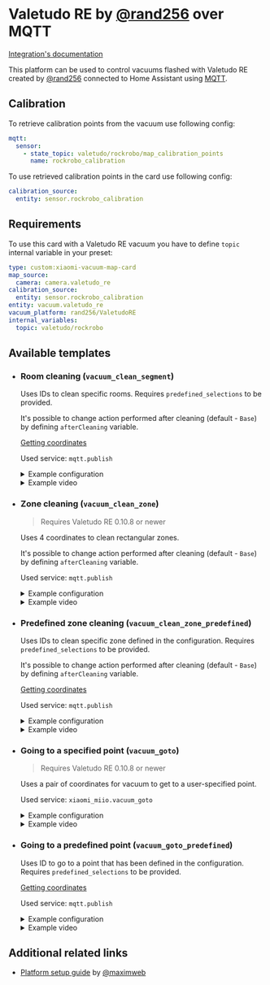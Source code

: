 # Valetudo RE by [@rand256](https://github.com/rand256) over MQTT

[Integration's documentation](https://github.com/rand256/valetudo)

This platform can be used to control vacuums flashed with Valetudo RE created by [@rand256](https://github.com/rand256) connected to Home Assistant using [MQTT](https://www.home-assistant.io/integrations/mqtt/).

## Calibration

To retrieve calibration points from the vacuum use following config:
```yaml
mqtt:
  sensor:
    - state_topic: valetudo/rockrobo/map_calibration_points
      name: rockrobo_calibration
```

To use retrieved calibration points in the card use following config:
```yaml
calibration_source:
  entity: sensor.rockrobo_calibration
```

## Requirements

To use this card with a Valetudo RE vacuum you have to define `topic` internal variable in your preset:

```yaml
type: custom:xiaomi-vacuum-map-card
map_source:
  camera: camera.valetudo_re
calibration_source:
  entity: sensor.rockrobo_calibration
entity: vacuum.valetudo_re
vacuum_platform: rand256/ValetudoRE
internal_variables:
  topic: valetudo/rockrobo
```

## Available templates

* ### Room cleaning (`vacuum_clean_segment`)

  Uses IDs to clean specific rooms. Requires `predefined_selections` to be provided.

  It's possible to change action performed after cleaning (default - `Base`) by defining `afterCleaning` variable.

  [Getting coordinates](/docs/templates/setup.md#getting-coordinates)

  Used service: `mqtt.publish`

  <details>
  <summary>Example configuration</summary>

  ```yaml
  map_modes:
    - template: vacuum_clean_segment
      predefined_selections:
        - id: Bedroom
          outline: [[ 21458, 32131 ], [ 24235, 32152 ], [ 24194, 27409 ], [ 23181, 27409 ]]
          label:
            text: "Bedroom"
            x: 22932
            y: 30339
            offset_y: 35
          icon:
            name: "mdi:bed"
            x: 22932
            y: 30339
        - id: Bathroom
          outline: [[ 21478, 27237 ], [ 23048, 27250 ], [ 23061, 25655 ], [ 21478, 25680 ]]
          label:
            text: "Bathroom"
            x: 22282
            y: 26496
            offset_y: 35
          icon:
            name: "mdi:shower"
            x: 22282
            y: 26496
  ```

  </details>
  <details>
  <summary>Example video</summary>

  https://user-images.githubusercontent.com/6118709/141666925-34b01cde-82ff-447b-aecc-e9ced402b1ed.mp4

  </details>

* ### Zone cleaning (`vacuum_clean_zone`)

  > Requires Valetudo RE 0.10.8 or newer

  Uses 4 coordinates to clean rectangular zones.

  It's possible to change action performed after cleaning (default - `Base`) by defining `afterCleaning` variable.

  Used service: `mqtt.publish`

  <details>
  <summary>Example configuration</summary>

  ```yaml
  map_modes:
    - template: vacuum_clean_zone
  ```

  </details>
  <details>
  <summary>Example video</summary>

  https://user-images.githubusercontent.com/6118709/141666913-d95f082d-f5bf-4ab5-a478-ba44effe6f34.mp4

  </details>

* ### Predefined zone cleaning (`vacuum_clean_zone_predefined`)

  Uses IDs to clean specific zone defined in the configuration. Requires `predefined_selections` to be provided.

  It's possible to change action performed after cleaning (default - `Base`) by defining `afterCleaning` variable.

  [Getting coordinates](/docs/templates/setup.md#getting-coordinates)

  Used service: `mqtt.publish`

  <details>
  <summary>Example configuration</summary>

  ```yaml
  map_modes:
    - template: vacuum_clean_zone_predefined
      predefined_selections:
        - id: Bedroom
          outline: [[ 21458, 32131 ], [ 24235, 32152 ], [ 24194, 27409 ], [ 23181, 27409 ]]
          label:
            text: "Bedroom"
            x: 22932
            y: 30339
            offset_y: 35
          icon:
            name: "mdi:bed"
            x: 22932
            y: 30339
        - id: Bathroom
          outline: [[ 21478, 27237 ], [ 23048, 27250 ], [ 23061, 25655 ], [ 21478, 25680 ]]
          label:
            text: "Bathroom"
            x: 22282
            y: 26496
            offset_y: 35
          icon:
            name: "mdi:shower"
            x: 22282
            y: 26496
  ```

  </details>
  <details>
  <summary>Example video</summary>

  https://user-images.githubusercontent.com/6118709/141666920-492a000c-9a78-4c20-b4f5-9343928140c7.mp4

  </details>

* ### Going to a specified point (`vacuum_goto`)

  > Requires Valetudo RE 0.10.8 or newer

  Uses a pair of coordinates for vacuum to get to a user-specified point.

  Used service: `xiaomi_miio.vacuum_goto`

  <details>
  <summary>Example configuration</summary>

  ```yaml
  map_modes:
    - template: vacuum_goto
  ```

  </details>
  <details>
  <summary>Example video</summary>

  https://user-images.githubusercontent.com/6118709/141666921-2f3d66da-6ffc-492a-8439-625da97651bd.mp4

  </details>

* ### Going to a predefined point (`vacuum_goto_predefined`)

  Uses ID to go to a point that has been defined in the configuration. Requires `predefined_selections` to be provided.

  [Getting coordinates](/docs/templates/setup.md#getting-coordinates)

  Used service: `mqtt.publish`

  <details>
  <summary>Example configuration</summary>

  ```yaml
  map_modes:
    - template: vacuum_goto_predefined
      predefined_selections:
        - id: Emptying
          label:
            text: "Emptying"
            x: 28006
            y: 28036
            offset_y: 35
          icon:
            name: "mdi:broom"
            x: 28006
            y: 28036
        - id: Sofa
          label:
            text: "Sofa"
            x: 32143
            y: 26284
            offset_y: 35
          icon:
            name: "mdi:sofa"
            x: 32143
            y: 26284
  ```

  </details>
  <details>
  <summary>Example video</summary>

  https://user-images.githubusercontent.com/6118709/141666923-965679e9-25fb-44cd-be08-fc63e5c85ce0.mp4

  </details>

## Additional related links

* [Platform setup guide](https://github.com/PiotrMachowski/lovelace-xiaomi-vacuum-map-card/discussions/435) by [@maximweb](https://github.com/maximweb)
